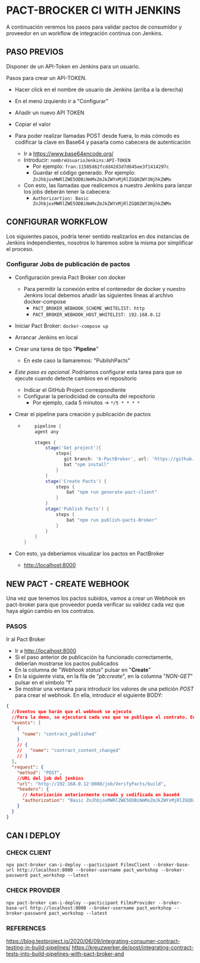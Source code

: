 # PACT-BROCKER CI WITH JENKINS

A continuación veremos los pasos para validar pactos de consumidor y proveedor en un workflow de integración continua con Jenkins.

## PASO PREVIOS

Disponer de un API-Token en Jenkins para un usuario.

Pasos para crear un API-TOKEN.

- Hacer click en el nombre de usuario de Jenkins (arriba a la derecha)
- En el menú izquierdo ir a "Configurar"
- Añadir un nuevo API TOKEN
- Copiar el valor
- Para poder realizar llamadas POST desde fuera, lo más cómodo es codificar la clave en Base64 y pasarla como cabecera de autenticación

  - Ir a <https://www.base64encode.org/>
  - Introducir: `nombreUsuarioJenkins:API-TOKEN`
    - Por ejemplo: `fran:11505d62fcdd42d3d7d645ee3f1414297c`
    - Guardar el código generado. Por ejemplo: `ZnJhbjoxMWRlZWE5ODBiNmMxZmJkZWYxMjRlZGQ0ZWY3NjhkZWMx`
  - Con esto, las llamadas que realicemos a nuestro Jenkins para lanzar los jobs deberán tener la cabecera:
    - `Authorizartion: Basic ZnJhbjoxMWRlZWE5ODBiNmMxZmJkZWYxMjRlZGQ0ZWY3NjhkZWMx`

## CONFIGURAR WORKFLOW

Los siguientes pasos, podría tener sentido realizarlos en dos instancias de Jenkins independientes, nosotros lo haremos sobre la misma por simplificar el proceso.

### Configurar Jobs de publicación de pactos

- Configuración previa Pact Broker con docker
  - Para permitir la conexión entre el contenedor de docker y nuestro Jenkins local debemos añadir las siguientes líneas al archivo docker-compose
    - `PACT_BROKER_WEBHOOK_SCHEME_WHITELIST: http`
    - `PACT_BROKER_WEBHOOK_HOST_WHITELIST: 192.168.0.12`
- Iniciar Pact Broker: `docker-compose up`
- Arrancar Jenkins en local
- Crear una tarea de tipo "**Pipeline**"
  - En este caso la llamaremos: "PubilshPacts"
- _Este paso es opcional_. Podríamos configurar esta tarea para que se ejecute cuando detecte cambios en el repositorio
  - Indicar el GitHub Project correspondiente
  - Configurar la periodicidad de consulta del repositorio
    - Por ejemplo, cada 5 minutos -> `*/5 * * * * `
- Crear el pipeline para creación y publicación de pactos

  - ```groovy
        pipeline {
        agent any

        stages {
            stage('Get project'){
                steps{
                   git branch: '6-PactBroker', url: 'https://github.com/morvader/Pact-Workshop'
                   bat "npm install"
                }
            }
            stage('Create Pacts') {
                steps {
                    bat "npm run generate-pact-client"
                }
            }
            stage('Publish Pacts') {
                steps {
                    bat "npm run publish-pacts-Broker"
                }
            }
        }
    }
    ```

- Con esto, ya deberíamos visualizar los pactos en PactBroker
  - <http://localhost:8000>

## NEW PACT - CREATE WEBHOOK

Una vez que tenemos los pactos subidos, vamos a crear un Webhook en pact-broker para que proveedor pueda verificar su validez cada vez que haya algún cambio en los contratos.

### PASOS

Ir al Pact Broker

- Ir a <http://localhost:8000>
- Si el paso anterior de publicación ha funcionado correctamente, deberían mostrarse los pactos publicados
- En la columna de "*Webhook status*" pulsar en "**Create**"
- En la siguiente vista, en la fila de "*pb:create*", en la columna "*NON-GET*" pulsar en el símbolo "**!**"
- Se mostrar una ventana para introducir los valores de una petición *POST* para crear el webhook. En ella, introducir el siguiente BODY:

```json
{
  //Eventos que harán que el webhook se ejecute
  //Para la demo, se ejecutará cada vez que se publique el contrato. En un entorno real, lo habitual sería lanzarlo cada vez que cambien los contratos
  "events": [
    {
      "name": "contract_published"
    }
    // {
    //   "name": "contract_content_changed"
    // }
  ],
  "request": {
    "method": "POST",
    //URL del job del jenkins
    "url": "http://192.168.0.12:8080/job/VerifyPacts/build",
    "headers": {
      // Autorización anteriormente creada y codificada en base64
      "authorization": "Basic ZnJhbjoxMWRlZWE5ODBiNmMxZmJkZWYxMjRlZGQ0ZWY3NjhkZWMx"
    }
  }
}
```

## CAN I DEPLOY

### CHECK CLIENT

`npx pact-broker can-i-deploy --pacticipant FilmsClient --broker-base-url http://localhost:8000 --broker-username pact_workshop --broker-password pact_workshop --latest`

### CHECK PROVIDER

`npx pact-broker can-i-deploy --pacticipant FilmsProvider --broker-base-url http://localhost:8000 --broker-username pact_workshop --broker-password pact_workshop --latest`

### REFERENCES

<https://blog.testproject.io/2020/06/09/integrating-consumer-contract-testing-in-build-pipelines/>
<https://kreuzwerker.de/post/integrating-contract-tests-into-build-pipelines-with-pact-broker-and>

```

```
